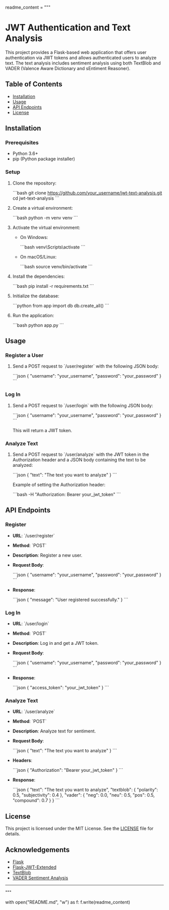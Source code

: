readme_content = """
# JWT Authentication and Text Analysis

This project provides a Flask-based web application that offers user authentication via JWT tokens and allows authenticated users to analyze text. The text analysis includes sentiment analysis using both TextBlob and VADER (Valence Aware Dictionary and sEntiment Reasoner).

## Table of Contents

- [Installation](#installation)
- [Usage](#usage)
- [API Endpoints](#api-endpoints)
- [License](#license)

## Installation

### Prerequisites

- Python 3.6+
- pip (Python package installer)

### Setup

1. Clone the repository:

   \`\`\`bash
   git clone https://github.com/your_username/jwt-text-analysis.git
   cd jwt-text-analysis
   \`\`\`

2. Create a virtual environment:

   \`\`\`bash
   python -m venv venv
   \`\`\`

3. Activate the virtual environment:

   - On Windows:

     \`\`\`bash
     venv\\Scripts\\activate
     \`\`\`

   - On macOS/Linux:

     \`\`\`bash
     source venv/bin/activate
     \`\`\`

4. Install the dependencies:

   \`\`\`bash
   pip install -r requirements.txt
   \`\`\`

5. Initialize the database:

   \`\`\`python
   from app import db
   db.create_all()
   \`\`\`

6. Run the application:

   \`\`\`bash
   python app.py
   \`\`\`

## Usage

### Register a User

1. Send a POST request to \`/user/register\` with the following JSON body:

   \`\`\`json
   {
     "username": "your_username",
     "password": "your_password"
   }
   \`\`\`

### Log In

1. Send a POST request to \`/user/login\` with the following JSON body:

   \`\`\`json
   {
     "username": "your_username",
     "password": "your_password"
   }
   \`\`\`

   This will return a JWT token.

### Analyze Text

1. Send a POST request to \`/user/analyze\` with the JWT token in the Authorization header and a JSON body containing the text to be analyzed:

   \`\`\`json
   {
     "text": "The text you want to analyze"
   }
   \`\`\`

   Example of setting the Authorization header:

   \`\`\`bash
   -H "Authorization: Bearer your_jwt_token"
   \`\`\`

## API Endpoints

### Register

- **URL**: \`/user/register\`
- **Method**: \`POST\`
- **Description**: Register a new user.
- **Request Body**:

  \`\`\`json
  {
    "username": "your_username",
    "password": "your_password"
  }
  \`\`\`

- **Response**:

  \`\`\`json
  {
    "message": "User registered successfully."
  }
  \`\`\`

### Log In

- **URL**: \`/user/login\`
- **Method**: \`POST\`
- **Description**: Log in and get a JWT token.
- **Request Body**:

  \`\`\`json
  {
    "username": "your_username",
    "password": "your_password"
  }
  \`\`\`

- **Response**:

  \`\`\`json
  {
    "access_token": "your_jwt_token"
  }
  \`\`\`

### Analyze Text

- **URL**: \`/user/analyze\`
- **Method**: \`POST\`
- **Description**: Analyze text for sentiment.
- **Request Body**:

  \`\`\`json
  {
    "text": "The text you want to analyze"
  }
  \`\`\`

- **Headers**:

  \`\`\`json
  {
    "Authorization": "Bearer your_jwt_token"
  }
  \`\`\`

- **Response**:

  \`\`\`json
  {
    "text": "The text you want to analyze",
    "textblob": {
      "polarity": 0.5,
      "subjectivity": 0.4
    },
    "vader": {
      "neg": 0.0,
      "neu": 0.5,
      "pos": 0.5,
      "compound": 0.7
    }
  }
  \`\`\`

## License

This project is licensed under the MIT License. See the [LICENSE](LICENSE) file for details.

## Acknowledgements

- [Flask](https://flask.palletsprojects.com/)
- [Flask-JWT-Extended](https://flask-jwt-extended.readthedocs.io/)
- [TextBlob](https://textblob.readthedocs.io/)
- [VADER Sentiment Analysis](https://github.com/cjhutto/vaderSentiment)

---
"""

with open("README.md", "w") as f:
    f.write(readme_content)
